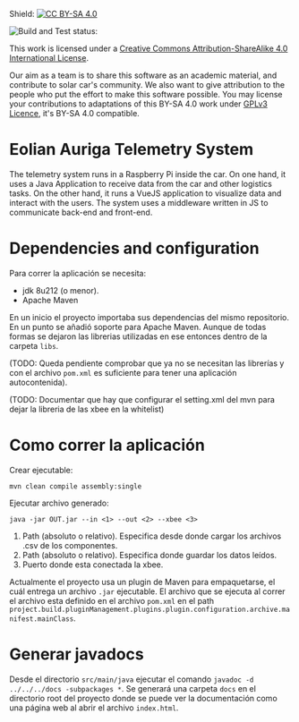 Shield: [![CC BY-SA 4.0][cc-by-sa-shield]][cc-by-sa]

![Build and Test status:](https://github.com/mvargas33/Eolian-Auriga-backend/actions/workflows/mvnCI.yml/badge.svg)

This work is licensed under a [Creative Commons Attribution-ShareAlike 4.0 International License][cc-by-sa]. 

[cc-by-sa]: http://creativecommons.org/licenses/by-sa/4.0/
[cc-by-sa-image]: https://licensebuttons.net/l/by-sa/4.0/88x31.png
[cc-by-sa-shield]: https://img.shields.io/badge/License-CC%20BY--SA%204.0-lightgrey.svg

Our aim as a team is to share this software as an academic material, and contribute to solar car's community. We also want to give attribution to the people who put the effort to make this software possible. You may license your contributions to adaptations of this BY-SA 4.0 work under [GPLv3 Licence][GPLv3], it's BY-SA 4.0 compatible.

[GPLv3]: https://www.gnu.org/licenses/gpl-3.0.html

# Eolian Auriga Telemetry System
The telemetry system runs in a Raspberry Pi inside the car. On one hand, it uses a Java Application to receive data from the car and other logistics tasks. On the other hand, it runs a VueJS application to visualize data and interact with the users. The system uses a middleware written in JS to communicate back-end and front-end.

# Dependencies and configuration

Para correr la aplicación se necesita:
* jdk 8u212 (o menor).
* Apache Maven

En un inicio el proyecto importaba sus dependencias del mismo repositorio. En un punto se añadió soporte para Apache Maven. Aunque de todas formas se dejaron las librerias utilizadas en ese entonces dentro de la carpeta `libs`.

(TODO: Queda pendiente comprobar que ya no se necesitan las librerías y con el archivo `pom.xml` es suficiente para tener una aplicación autocontenida).

(TODO: Documentar que hay que configurar el setting.xml del mvn para dejar la libreria de las xbee en la whitelist)

# Como correr la aplicación

Crear ejecutable:

`mvn clean compile assembly:single`

Ejecutar archivo generado:

`java -jar OUT.jar --in <1> --out <2> --xbee <3>`

1. Path (absoluto o relativo). Especifica desde donde cargar los archivos .csv de los componentes.
2. Path (absoluto o relativo). Especifica donde guardar los datos leídos.
3. Puerto donde esta conectada la xbee.


Actualmente el proyecto usa un plugin de Maven para empaquetarse, el cuál entrega un archivo `.jar` ejecutable. El archivo que se ejecuta al correr el archivo esta definido en el archivo `pom.xml` en el path `project.build.pluginManagement.plugins.plugin.configuration.archive.manifest.mainClass`.

# Generar javadocs

Desde el directorio `src/main/java` ejecutar el comando `javadoc -d ../../../docs -subpackages *`. Se generará una carpeta `docs` en el directorio root del proyecto donde se puede ver la documentación como una página web al abrir el archivo `index.html`.